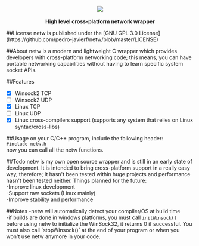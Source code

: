 <p align="center">
  <img src="https://s3.postimg.org/ojpw5x7c3/netw.png">
  <br><br>
  <b>High level cross-platform network wrapper</b><br>
</p>
##License
netw is published under the [GNU GPL 3.0 License](https://github.com/pedro-javierf/netw/blob/master/LICENSE) 

##About
netw is a modern and lightweight C wrapper which provides developers with cross-platform networking code; this means, you can have portable networking capabilities without having to learn specific system socket APIs.

##Features
- [x] Winsock2 TCP 
- [ ] Winsock2 UDP 
- [x] Linux TCP
- [ ] Linux UDP 
- [x] Linux cross-compilers support (supports any system that relies on Linux syntax/cross-libs)

##Usage
on your C/C++ program, include the following header:<br>
`#include netw.h`<br>
now you can call all the netw functions.

##Todo
netw is my own open source wrapper and is still in an early state of development. It is intended to bring cross-platform support in a really easy way, therefore; It hasn't been tested within huge projects and performance hasn't been tested neither. Things planned for the future:<br>
-Improve linux development <br>
-Support raw sockets (Linux mainly)<br>
-Improve stability and performance<br>

##Notes
-netw will automatically detect your compiler/OS at build time<br>
-if builds are done in windows platforms, you must call `initWinsock()` before using netw to initialize the WinSock32, it returns 0 if successful. You must also call ´stopWinsock()´ at the end of your program or when you won't use netw anymore in your code.
